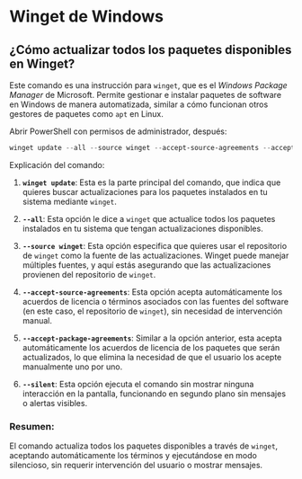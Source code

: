 # Winget de Windows

## ¿Cómo actualizar todos los paquetes disponibles en Winget?

Este comando es una instrucción para `winget`, que es el *Windows Package Manager* de Microsoft. Permite gestionar e instalar paquetes de software en Windows de manera automatizada, similar a cómo funcionan otros gestores de paquetes como `apt` en Linux.

Abrir PowerShell con permisos de administrador, después:

```powershell
winget update --all --source winget --accept-source-agreements --accept-package-agreements --silent
```

Explicación del comando:

1. **`winget update`**: Esta es la parte principal del comando, que indica que quieres buscar actualizaciones para los paquetes instalados en tu sistema mediante `winget`.

2. **`--all`**: Esta opción le dice a `winget` que actualice todos los paquetes instalados en tu sistema que tengan actualizaciones disponibles.

3. **`--source winget`**: Esta opción especifica que quieres usar el repositorio de `winget` como la fuente de las actualizaciones. Winget puede manejar múltiples fuentes, y aquí estás asegurando que las actualizaciones provienen del repositorio de `winget`.

4. **`--accept-source-agreements`**: Esta opción acepta automáticamente los acuerdos de licencia o términos asociados con las fuentes del software (en este caso, el repositorio de `winget`), sin necesidad de intervención manual.

5. **`--accept-package-agreements`**: Similar a la opción anterior, esta acepta automáticamente los acuerdos de licencia de los paquetes que serán actualizados, lo que elimina la necesidad de que el usuario los acepte manualmente uno por uno.

6. **`--silent`**: Esta opción ejecuta el comando sin mostrar ninguna interacción en la pantalla, funcionando en segundo plano sin mensajes o alertas visibles.

### Resumen:

El comando actualiza todos los paquetes disponibles a través de `winget`, aceptando automáticamente los términos y ejecutándose en modo silencioso, sin requerir intervención del usuario o mostrar mensajes.
